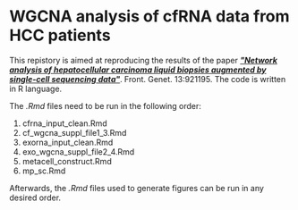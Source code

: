 # WGCNA analysis of cfRNA data from HCC patients

This repistory is aimed at reproducing the results of the paper [***"Network analysis of hepatocellular carcinoma liquid biopsies augmented by single-cell sequencing data"***](https://doi.org/10.3389/fgene.2022.921195). Front. Genet. 13:921195. The code is written in R language. 

The *.Rmd* files need to be run in the following order:
1. cfrna_input_clean.Rmd
2. cf_wgcna_suppl_file1_3.Rmd
3. exorna_input_clean.Rmd
4. exo_wgcna_suppl_file2_4.Rmd
5. metacell_construct.Rmd
6. mp_sc.Rmd 

Afterwards, the *.Rmd* files used to generate figures can be run in any desired order. 
